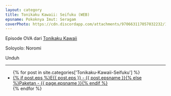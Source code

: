 ```yaml
---
layout: category
title: Tonikaku Kawaii꞉ Seifuku (WEB)
epsname: Pokoknya Imut꞉ Seragam
coverPhoto: https://cdn.discordapp.com/attachments/970663117057032232/1044993731960512562/mpv-shot0168.jpg
---
```


Episode OVA dari [Tonikaku Kawaii](https://a-1.fansub.id/Tonikaku-Kawaii)

Soloyolo: Noromi

Unduh

---
  <ul>
    {% for post in site.categories['Tonikaku-Kawaii-Seifuku'] %}
  <li><a class="white pinkhover" href="{{ site.baseurl }}{{ post.url }}">{% if post.eps %}E{{ post.eps }} - {{ post.epsname }}{% else %}Paketan - {{ page.epsname }}{% endif %}</a></li>
  {% endfor %}
  </ul>